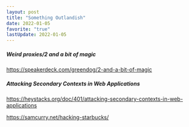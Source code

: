 ```yaml
---
layout: post
title: "Something Outlandish"
date: 2022-01-05
favorite: "true"
lastUpdate: 2022-01-05
---
```


##### Weird proxies/2 and a bit of magic

https://speakerdeck.com/greendog/2-and-a-bit-of-magic

##### Attacking Secondary Contexts in Web Applications

https://heystacks.org/doc/401/attacking-secondary-contexts-in-web-applications

https://samcurry.net/hacking-starbucks/




